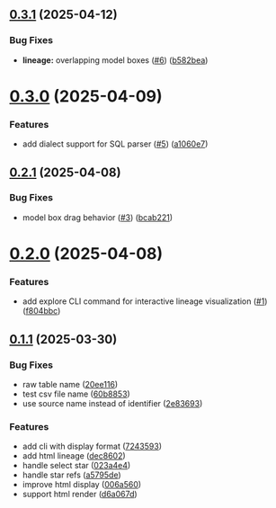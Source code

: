 ## [0.3.1](https://github.com/Fszta/dbt-column-lineage/compare/v0.3.0...v0.3.1) (2025-04-12)


### Bug Fixes

* **lineage:** overlapping model boxes ([#6](https://github.com/Fszta/dbt-column-lineage/issues/6)) ([b582bea](https://github.com/Fszta/dbt-column-lineage/commit/b582bea14077e0122e6d9e090cf1d16d0711b202))



# [0.3.0](https://github.com/Fszta/dbt-column-lineage/compare/v0.2.1...v0.3.0) (2025-04-09)


### Features

* add dialect support for SQL parser ([#5](https://github.com/Fszta/dbt-column-lineage/issues/5)) ([a1060e7](https://github.com/Fszta/dbt-column-lineage/commit/a1060e7ef9f5142ed2ea2912e7075c6da4a3887c))



## [0.2.1](https://github.com/Fszta/dbt-column-lineage/compare/v0.2.0...v0.2.1) (2025-04-08)


### Bug Fixes

* model box drag behavior ([#3](https://github.com/Fszta/dbt-column-lineage/issues/3)) ([bcab221](https://github.com/Fszta/dbt-column-lineage/commit/bcab221dabcda80738aa13f5f9a5145ae4f4bc13))



# [0.2.0](https://github.com/Fszta/dbt-column-lineage/compare/v0.1.1...v0.2.0) (2025-04-08)


### Features

* add explore CLI command for interactive lineage visualization ([#1](https://github.com/Fszta/dbt-column-lineage/issues/1)) ([f804bbc](https://github.com/Fszta/dbt-column-lineage/commit/f804bbc19ad2dfdc90d63cdaed88802646745d00))



## [0.1.1](https://github.com/Fszta/dbt-column-lineage/compare/20ee116563dd2eff3233abb279531105168e5c2a...v0.1.1) (2025-03-30)


### Bug Fixes

* raw table name ([20ee116](https://github.com/Fszta/dbt-column-lineage/commit/20ee116563dd2eff3233abb279531105168e5c2a))
* test csv file name ([60b8853](https://github.com/Fszta/dbt-column-lineage/commit/60b885307ae823c716287194184ef4e5f33c4ef7))
* use source name instead of identifier ([2e83693](https://github.com/Fszta/dbt-column-lineage/commit/2e8369398db0b4ec40b48eb34d19e1f7d6e5dc43))


### Features

* add cli with display format ([7243593](https://github.com/Fszta/dbt-column-lineage/commit/72435938c430343ee22987437db71e9b063f5a78))
* add html lineage ([dec8602](https://github.com/Fszta/dbt-column-lineage/commit/dec86028fd90eef934046c1b0bf54ae2ddd2a92f))
* handle select star ([023a4e4](https://github.com/Fszta/dbt-column-lineage/commit/023a4e46d554077934943146069a62f7fd49bd71))
* handle star refs ([a5795de](https://github.com/Fszta/dbt-column-lineage/commit/a5795de5f91d2ed2896ca3e8ccfbfaaa9b18efd9))
* improve html display ([006a560](https://github.com/Fszta/dbt-column-lineage/commit/006a560b354a632597bbfb0668f91e00a2d689db))
* support html render ([d6a067d](https://github.com/Fszta/dbt-column-lineage/commit/d6a067db7c6cb877c32203e64d291bdd682c3f22))



